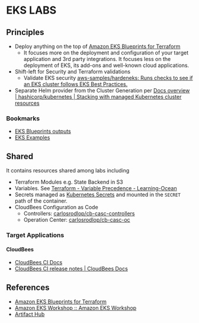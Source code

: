 # EKS LABS

## Principles

- Deploy anything on the top of [Amazon EKS Blueprints for Terraform](https://aws-ia.github.io/terraform-aws-eks-blueprints/)
  - It focuses more on the deployment and configuration of your target application and 3rd party integrations. It focuses less on the deployment of EKS, its add-ons and well-known cloud applications.
- Shift-left for Security and Terraform validations
  - Validate EKS security [aws-samples/hardeneks: Runs checks to see if an EKS cluster follows EKS Best Practices.](https://github.com/aws-samples/hardeneks)
- Separate Helm provider from the Cluster Generation per [Docs overview | hashicorp/kubernetes | Stacking with managed Kubernetes cluster resources](https://registry.terraform.io/providers/hashicorp/kubernetes/latest/docs#stacking-with-managed-kubernetes-cluster-resources)

### Bookmarks

- [EKS Blueprints outputs](https://github.com/aws-ia/terraform-aws-eks-blueprints/blob/main/outputs.tf)
- [EKS Examples](https://github.com/aws-ia/terraform-aws-eks-blueprints/tree/main/examples)

## Shared

It contains resources shared among labs including

- Terraform Modules e.g. State Backend in S3
- Variables. See [Terraform - Variable Precedence - Learning-Ocean](https://learning-ocean.com/tutorials/terraform/terraform-variable-precedence)
- Secrets managed as [Kubernetes Secrets](https://github.com/jenkinsci/configuration-as-code-plugin/blob/master/docs/features/secrets.adoc#kubernetes-secrets) and mounted in the `SECRET` path of the container.
- CloudBees Configuration as Code
  - Controllers: [carlosrodlop/cb-casc-controllers](https://github.com/carlosrodlop/cb-casc-controllers)
  - Operation Center: [carlosrodlop/cb-casc-oc](https://github.com/carlosrodlop/cb-casc-oc)

### Target Applications

#### CloudBees

- [CloudBees CI Docs](https://docs.cloudbees.com/docs/cloudbees-ci/latest/)
- [CloudBees CI release notes | CloudBees Docs](https://docs.cloudbees.com/docs/release-notes/latest/cloudbees-ci/)

## References

- [Amazon EKS Blueprints for Terraform](https://aws-ia.github.io/terraform-aws-eks-blueprints/)
- [Amazon EKS Workshop :: Amazon EKS Workshop](https://www.eksworkshop.com/)
- [Artifact Hub](https://artifacthub.io/)
